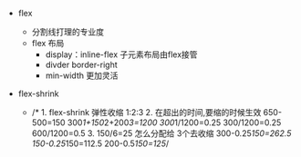 - flex
    - 分割线打理的专业度
    - flex 布局
        - display：inline-flex  子元素布局由flex接管
        - divder border-right
        - min-width 更加灵活

- flex-shrink 
    - /* 1. flex-shrink 弹性收缩 1:2:3
        2. 在超出的时间,要缩的时候生效 650-500=150
        300*1+150*2+200*3=1200
        300*1/1200=0.25
        300/1200=0.25
        600/1200=0.5
        3. 150/6=25 怎么分配给 3个去收缩
        300-0.25*150=262.5
        150-0.25*150=112.5
        200-0.5*150=125*/